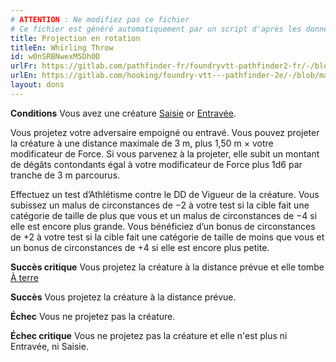 ```yaml
---
# ATTENTION : Ne modifiez pas ce fichier
# Ce fichier est généré automatiquement par un script d'après les données du module Foundry VTT officiel et de sa traduction
title: Projection en rotation
titleEn: Whirling Throw
id: w0nSRBNwexM5Dh0D
urlFr: https://gitlab.com/pathfinder-fr/foundryvtt-pathfinder2-fr/-/blob/master/data/feats/w0nSRBNwexM5Dh0D.htm
urlEn: https://gitlab.com/hooking/foundry-vtt---pathfinder-2e/-/blob/master/packs/data/feats.db/whirling-throw.json
layout: dons
---
```

**Conditions** Vous avez une créature [Saisie](../conditions/agrippé-empoigné.html) or [Entravée](../conditions/entravé.html).

Vous projetez votre adversaire empoigné ou entravé. Vous pouvez projeter la créature à une distance maximale de 3 m, plus 1,50 m × votre modificateur de Force. Si vous parvenez à la projeter, elle subit un montant de dégâts contondants égal à votre modificateur de Force plus 1d6 par tranche de 3 m parcourus.

Effectuez un test d’Athlétisme contre le DD de Vigueur de la créature. Vous subissez un malus de circonstances de −2 à votre test si la cible fait une catégorie de taille de plus que vous et un malus de circonstances de −4 si elle est encore plus grande. Vous bénéficiez d’un bonus de circonstances de +2 à votre test si la cible fait une catégorie de taille de moins que vous et un bonus de circonstances de +4 si elle est encore plus petite.

**Succès critique** Vous projetez la créature à la distance prévue et elle tombe [À terre](../conditions/à-terre.html)

**Succès** Vous projetez la créature à la distance prévue.

**Échec** Vous ne projetez pas la créature.

**Échec critique** Vous ne projetez pas la créature et elle n'est plus ni Entravée, ni Saisie.
